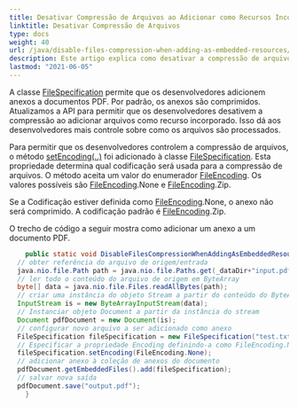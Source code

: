 ```yaml
---
title: Desativar Compressão de Arquivos ao Adicionar como Recursos Incorporados
linktitle: Desativar Compressão de Arquivos
type: docs
weight: 40
url: /java/disable-files-compression-when-adding-as-embedded-resources/
description: Este artigo explica como desativar a compressão de arquivos ao adicionar como recursos incorporados
lastmod: "2021-06-05"
---
```


A classe [FileSpecification](https://reference.aspose.com/pdf/java/com.aspose.pdf/FileSpecification) permite que os desenvolvedores adicionem anexos a documentos PDF. Por padrão, os anexos são comprimidos. Atualizamos a API para permitir que os desenvolvedores desativem a compressão ao adicionar arquivos como recurso incorporado. Isso dá aos desenvolvedores mais controle sobre como os arquivos são processados.

Para permitir que os desenvolvedores controlem a compressão de arquivos, o método [setEncoding(..)](https://reference.aspose.com/pdf/java/com.aspose.pdf/FileSpecification#setEncoding-int-) foi adicionado à classe [FileSpecification](https://reference.aspose.com/pdf/java/com.aspose.pdf/FileSpecification).
 Esta propriedade determina qual codificação será usada para a compressão de arquivos. O método aceita um valor do enumerador [FileEncoding](https://reference.aspose.com/pdf/java/com.aspose.pdf/FileEncoding). Os valores possíveis são [FileEncoding](https://reference.aspose.com/pdf/java/com.aspose.pdf/FileEncoding).None e [FileEncoding](https://reference.aspose.com/pdf/java/com.aspose.pdf/FileEncoding).Zip.

Se a Codificação estiver definida como [FileEncoding](https://reference.aspose.com/pdf/java/com.aspose.pdf/FileEncoding).None, o anexo não será comprimido. A codificação padrão é [FileEncoding](https://reference.aspose.com/pdf/java/com.aspose.pdf/FileEncoding).Zip.

O trecho de código a seguir mostra como adicionar um anexo a um documento PDF.

```java
    public static void DisableFilesCompressionWhenAddingAsEmbeddedResources() throws IOException{
  // obter referência do arquivo de origem/entrada
  java.nio.file.Path path = java.nio.file.Paths.get(_dataDir+"input.pdf");
  // ler todo o conteúdo do arquivo de origem em ByteArray
  byte[] data = java.nio.file.Files.readAllBytes(path);
  // criar uma instância do objeto Stream a partir do conteúdo do ByteArray
  InputStream is = new ByteArrayInputStream(data);
  // Instanciar objeto Document a partir da instância do stream
  Document pdfDocument = new Document(is);
  // configurar novo arquivo a ser adicionado como anexo
  FileSpecification fileSpecification = new FileSpecification("test.txt", "Arquivo de texto de exemplo");
  // Especificar a propriedade Encoding definindo-a como FileEncoding.None
  fileSpecification.setEncoding(FileEncoding.None);
  // adicionar anexo à coleção de anexos do documento
  pdfDocument.getEmbeddedFiles().add(fileSpecification);
  // salvar nova saída
  pdfDocument.save("output.pdf");
    }
```